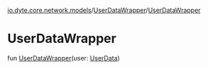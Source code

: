[io.dyte.core.network.models](../index.md)/[UserDataWrapper](index.md)/[UserDataWrapper](-user-data-wrapper.md)

# UserDataWrapper


fun [UserDataWrapper](-user-data-wrapper.md)(user: [UserData](../-user-data/index.md))

